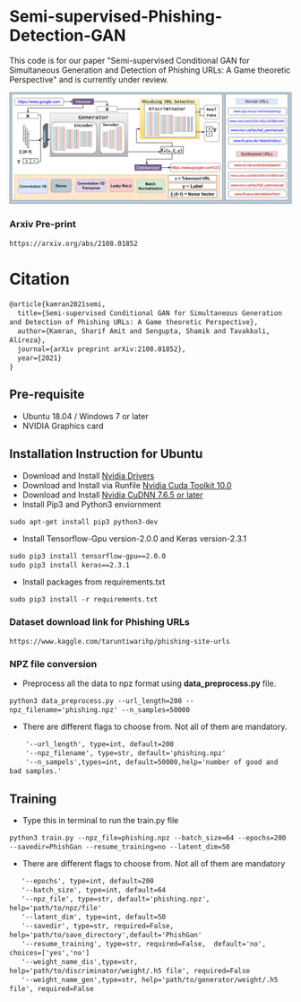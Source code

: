 # Semi-supervised-Phishing-Detection-GAN 

This code is for our paper "Semi-supervised Conditional GAN for Simultaneous Generation and Detection of Phishing URLs: A Game theoretic Perspective" and is currently under review.

![](img1.png)

### Arxiv Pre-print
```
https://arxiv.org/abs/2108.01852
```

# Citation
```
@article{kamran2021semi,
  title={Semi-supervised Conditional GAN for Simultaneous Generation and Detection of Phishing URLs: A Game theoretic Perspective},
  author={Kamran, Sharif Amit and Sengupta, Shamik and Tavakkoli, Alireza},
  journal={arXiv preprint arXiv:2108.01852},
  year={2021}
}
```

## Pre-requisite
- Ubuntu 18.04 / Windows 7 or later
- NVIDIA Graphics card

## Installation Instruction for Ubuntu
- Download and Install [Nvidia Drivers](https://www.nvidia.com/Download/driverResults.aspx/142567/en-us)
- Download and Install via Runfile [Nvidia Cuda Toolkit 10.0](https://developer.nvidia.com/cuda-10.0-download-archive?target_os=Linux&target_arch=x86_64&target_distro=Ubuntu&target_version=1804&target_type=runfilelocal)
- Download and Install [Nvidia CuDNN 7.6.5 or later](https://developer.nvidia.com/rdp/cudnn-archive)
- Install Pip3 and Python3 enviornment
```
sudo apt-get install pip3 python3-dev
```
- Install Tensorflow-Gpu version-2.0.0 and Keras version-2.3.1
```
sudo pip3 install tensorflow-gpu==2.0.0
sudo pip3 install keras==2.3.1
```
- Install packages from requirements.txt
```
sudo pip3 install -r requirements.txt
```

### Dataset download link for Phishing URLs
```
https://www.kaggle.com/taruntiwarihp/phishing-site-urls
```

### NPZ file conversion
- Preprocess all the data to npz format using **data_preprocess.py** file. 
```
python3 data_preprocess.py --url_length=200 --npz_filename='phishing.npz' --n_samples=50000
```
- There are different flags to choose from. Not all of them are mandatory.
```
    '--url_length', type=int, default=200
    '--npz_filename', type=str, default='phishing.npz'
    '--n_sampels',types=int, default=50000,help='number of good and bad samples.'
```

## Training

- Type this in terminal to run the train.py file
```
python3 train.py --npz_file=phishing.npz --batch_size=64 --epochs=200 --savedir=PhishGan --resume_training=no --latent_dim=50
```
- There are different flags to choose from. Not all of them are mandatory

```
   '--epochs', type=int, default=200
   '--batch_size', type=int, default=64
   '--npz_file', type=str, default='phishing.npz', help='path/to/npz/file'
   '--latent_dim', type=int, default=50
   '--savedir', type=str, required=False, help='path/to/save_directory',default='PhishGan'
   '--resume_training', type=str, required=False,  default='no', choices=['yes','no']
   '--weight_name_dis',type=str, help='path/to/discriminator/weight/.h5 file', required=False
   '--weight_name_gen',type=str, help='path/to/generator/weight/.h5 file', required=False
```
